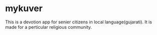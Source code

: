 # mykuver

This is a devotion app for senier citizens in local language(gujarati).
It is made for a perticular religious community.
